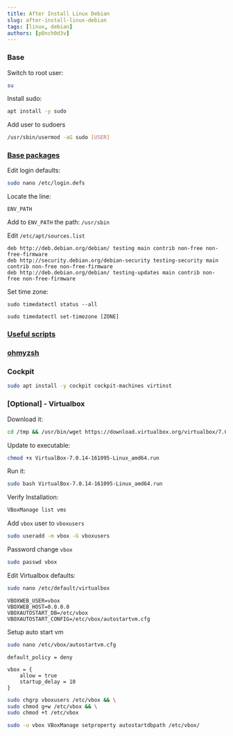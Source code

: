 ```yaml
---
title: After Install Linux Debian
slug: after-install-linux-debian
tags: [linux, debian]
authors: [p0nch0d3v]
---
```

### Base
Switch to root user:
```bash
su
```

Install sudo:
```bash
apt install -y sudo
```

Add user to sudoers
```bash
/usr/sbin/usermod -aG sudo [USER]
```

<h3><a target="_blank" href="/docs/base-debian-distros#base-packages">Base packages</a></h3>

Edit login defaults:
```bash
sudo nano /etc/login.defs
```
Locate the line:
```
ENV_PATH
```
Add to `ENV_PATH` the path: `/usr/sbin`

Edit `/etc/apt/sources.list`
```
deb http://deb.debian.org/debian/ testing main contrib non-free non-free-firmware
deb http://security.debian.org/debian-security testing-security main contrib non-free non-free-firmware
deb http://deb.debian.org/debian/ testing-updates main contrib non-free non-free-firmware
```

Set time zone:
```
sudo timedatectl status --all
```
```
sudo timedatectl set-timezone [ZONE]
```

<h3><a target="_blank" href="/docs/base-debian-distros#useful-scripts">Useful scripts</a></h3>

<h3><a target="_blank" href="/docs/base-debian-distros#ohmyzsh">ohmyzsh</a></h3>

### Cockpit
```bash
sudo apt install -y cockpit cockpit-machines virtinst
```

### [Optional] - Virtualbox
Download it:
```bash
cd /tmp && /usr/bin/wget https://download.virtualbox.org/virtualbox/7.0.14/VirtualBox-7.0.14-161095-Linux_amd64.run
```
Update to executable:
```bash 
chmod +x VirtualBox-7.0.14-161095-Linux_amd64.run
```
Run it:
```bash 
sudo bash VirtualBox-7.0.14-161095-Linux_amd64.run
```
Verify Installation:
```bash
VBoxManage list vms
```
Add `vbox` user to `vboxusers`
```bash
sudo useradd -m vbox -G vboxusers
```
Password change `vbox`
```bash
sudo passwd vbox
```
Edit Virtualbox defaults:
```bash
sudo nano /etc/default/virtualbox
```
```
VBOXWEB_USER=vbox
VBOXWEB_HOST=0.0.0.0
VBOXAUTOSTART_DB=/etc/vbox
VBOXAUTOSTART_CONFIG=/etc/vbox/autostartvm.cfg
```

Setup auto start vm
```bash
sudo nano /etc/vbox/autostartvm.cfg
```
```
default_policy = deny

vbox = {
    allow = true
    startup_delay = 10
}
```
```bash 
sudo chgrp vboxusers /etc/vbox && \
sudo chmod g+w /etc/vbox && \
sudo chmod +t /etc/vbox
```
```bash
sudo -u vbox VBoxManage setproperty autostartdbpath /etc/vbox/
```
